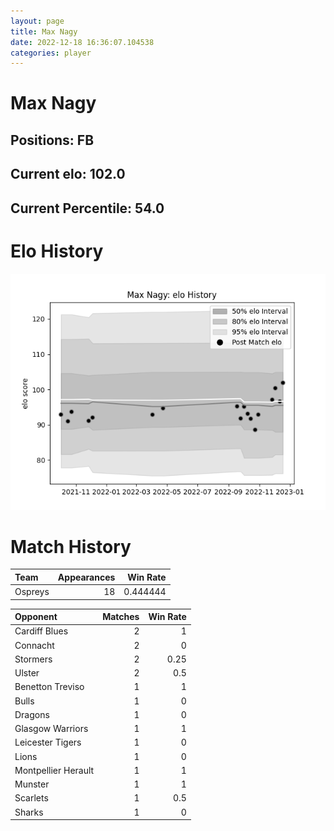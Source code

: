 ```yaml
---  
layout: page  
title: Max Nagy  
date: 2022-12-18 16:36:07.104538  
categories: player  
---
```

# Max Nagy

## Positions: FB

## Current elo: 102.0

## Current Percentile: 54.0

# Elo History


![elo history](history_MaxNagy.png)
# Match History


| Team    |   Appearances |   Win Rate |
|:--------|--------------:|-----------:|
| Ospreys |            18 |   0.444444 |

| Opponent            |   Matches |   Win Rate |
|:--------------------|----------:|-----------:|
| Cardiff Blues       |         2 |       1    |
| Connacht            |         2 |       0    |
| Stormers            |         2 |       0.25 |
| Ulster              |         2 |       0.5  |
| Benetton Treviso    |         1 |       1    |
| Bulls               |         1 |       0    |
| Dragons             |         1 |       0    |
| Glasgow Warriors    |         1 |       1    |
| Leicester Tigers    |         1 |       0    |
| Lions               |         1 |       0    |
| Montpellier Herault |         1 |       1    |
| Munster             |         1 |       1    |
| Scarlets            |         1 |       0.5  |
| Sharks              |         1 |       0    |